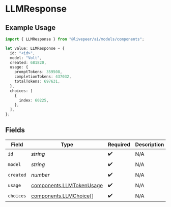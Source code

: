 # LLMResponse

## Example Usage

```typescript
import { LLMResponse } from "@livepeer/ai/models/components";

let value: LLMResponse = {
  id: "<id>",
  model: "Volt",
  created: 681820,
  usage: {
    promptTokens: 359508,
    completionTokens: 437032,
    totalTokens: 697631,
  },
  choices: [
    {
      index: 60225,
    },
  ],
};
```

## Fields

| Field                                                                | Type                                                                 | Required                                                             | Description                                                          |
| -------------------------------------------------------------------- | -------------------------------------------------------------------- | -------------------------------------------------------------------- | -------------------------------------------------------------------- |
| `id`                                                                 | *string*                                                             | :heavy_check_mark:                                                   | N/A                                                                  |
| `model`                                                              | *string*                                                             | :heavy_check_mark:                                                   | N/A                                                                  |
| `created`                                                            | *number*                                                             | :heavy_check_mark:                                                   | N/A                                                                  |
| `usage`                                                              | [components.LLMTokenUsage](../../models/components/llmtokenusage.md) | :heavy_check_mark:                                                   | N/A                                                                  |
| `choices`                                                            | [components.LLMChoice](../../models/components/llmchoice.md)[]       | :heavy_check_mark:                                                   | N/A                                                                  |